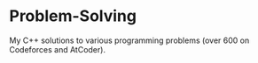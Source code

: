 # Problem-Solving
My C++ solutions to various programming problems (over 600 on Codeforces and AtCoder).
